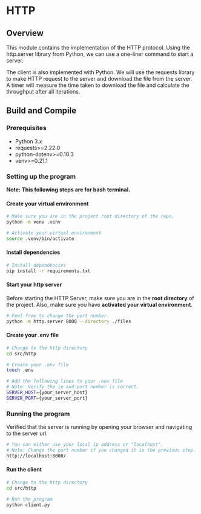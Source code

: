 # HTTP

## Overview
This module contains the implementation of the HTTP protocol. 
Using the http.server library from Python, we can use a one-liner command to start a server.

The client is also implemented with Python. 
We will use the requests library to make HTTP request to the server and download the file from the server.
A timer will measure the time taken to download the file and calculate the throughput after all iterations.

## Build and Compile

### Prerequisites
- Python 3.x
- requests>=2.22.0
- python-dotenv>=0.10.3
- venv>=0.21.1

### Setting up the program 

**Note: This following steps are for bash terminal.**

#### Create your virtual environment
```bash
# Make sure you are in the project root directory of the repo.
python -m venv .venv

# Activate your virtual environment
source .venv/bin/activate
```

#### Install dependencies
```bash
# Install dependencies
pip install -r requirements.txt
```

#### Start your http server
Before starting the HTTP Server, make sure you are in the **root directory** of the project. 
Also, make sure you have **activated your virtual environment**.
```bash
# Feel free to change the port number.
python -m http.server 8000 --directory ./files
```

#### Create your .env file
```bash
# Change to the http directory
cd src/http

# Create your .env file
touch .env

# Add the following lines to your .env file
# Note: Verify the ip and port number is correct.
SERVER_HOST={your_server_host}
SERVER_PORT={your_server_port}
```

### Running the program
Verified that the server is running by opening your browser and navigating to the server url.
```bash
# You can either use your local ip address or "localhost".
# Note: Change the port number if you changed it in the previous step.
http://localhost:8000/
```

#### Run the client
```bash
# Change to the http directory
cd src/http

# Run the program
python client.py
```

